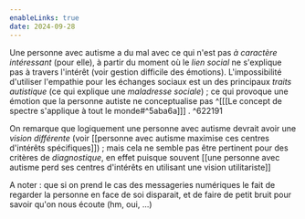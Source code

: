 ```yaml
---
enableLinks: true
date: 2024-09-28
---
```

Une personne avec autisme a du mal avec ce qui n'est pas *à caractère intéressant* (pour elle), à partir du moment où le *lien social* ne s'explique pas à travers l'intérêt (voir gestion difficile des émotions).
L'impossibilité d'utiliser l'empathie pour les échanges sociaux est un des principaux *traits autistique* (ce qui explique une *maladresse sociale*) ; ce qui provoque une émotion que la personne autiste ne conceptualise pas ^[[[Le concept de spectre s'applique à tout le monde#^5aba6a]]] . ^622191

On remarque que logiquement une personne avec autisme devrait avoir une *vision différente* (voir [[personne avec autisme maximise ces centres d'intérêts spécifiques]]) ; mais cela ne semble pas être pertinent pour des critères de *diagnostique*, en effet puisque souvent [[une personne avec autisme perd ses centres d'intérêts en utilisant une vision utilitariste]]

A noter : que si on prend le cas des messageries numériques le fait de regarder la personne en face de soi disparait, et de faire de petit bruit pour savoir qu'on nous écoute (hm, oui, ...)
